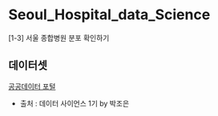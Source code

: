 # Seoul_Hospital_data_Science
[1-3] 서울 종합병원 분포 확인하기


## 데이터셋
[공공데이터 포털](https://www.data.go.kr/data/15083033/fileData.do)
- 출처 : 데이터 사이언스 1기 by 박조은
